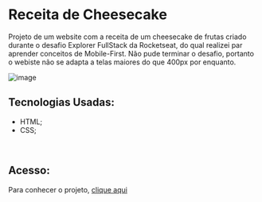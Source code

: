 # Receita de Cheesecake

Projeto de um website com a receita de um cheesecake de frutas criado durante o desafio Explorer FullStack da Rocketseat, do qual realizei par aprender conceitos de  Mobile-First. Não pude terminar o desafio, portanto o webiste não se adapta a telas maiores do que 400px por enquanto.

![image](https://github.com/MaduSales/EventForm/assets/166547195/1c6a500a-0484-43a7-8335-843a74b97ffa)



## Tecnologias Usadas:
- HTML;
- CSS;
<br>


## Acesso:
Para conhecer o projeto, [clique aqui](https://madusales.github.io/EventForm/)

<br>
